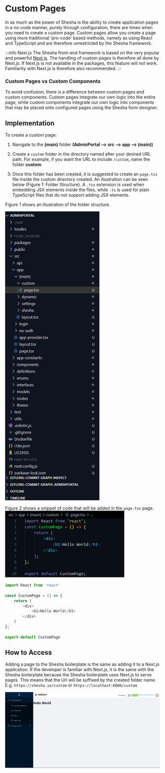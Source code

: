 # Custom Pages

In as much as the power of Shesha is the ability to create application pages in a no-code manner, purely through configuration, there are times when you need to create a custom page. Custom pages allow you create a page using more traditional 'pro-code' based methods, namely as using React and TypeScript and are therefore unrestricted by the Shesha framework.

:::info Next.js
The Shesha front-end framework is based on the very popular and powerful [Next.js](https://nextjs.org/). The handling of custom pages is therefore all done by Next.js. If Next.js is not available in the packages, this feature will not work. Familiarity with Next.js is therefore also recommended.
:::

### Custom Pages vs Custom Components

To avoid confusion, there is a difference between custom pages and custom components. Custom pages integrate our own logic into the entire page, while custom components integrate our own logic into components that may be placed onto configured pages using the Shesha form designer.

## Implementation

To create a custom page:

1. Navigate to the **(main)** folder **(AdminPortal --> src --> app --> (main))**

2. Create a `custom` folder in the directory named after your desired URL path. For example, if you want the URL to include `/custom`, name the folder **custom**.

3. Once this folder has been created, it is suggested to create an `page.tsx` file inside the custom directory created. An illustration can be seen below (Figure 1: Folder Structure). A `.tsx` extension is used when embedding JSX elements inside the files, while `.ts` is used for plain TypeScript files that do not support adding JSX elements.

Figure 1 shows an illustration of the folder structure.

![Image](./images/customPage4.png)

Figure 2 shows a snippet of code that will be added in the `page.tsx` page.
![Image](./images/customPage5.png)


```ts
import React from 'react'

const CustomPage = () => {
    return (
        <div>
            <h1>Hello World</h1>
        </div>
    )
};

export default CustomPage
```

## How to Access

Adding a page to the Shesha boilerplate is the same as adding it to a Next.js application. If the developer is familiar with Next.js, it is the same with the Shesha boilerplate because the Shesha boilerplate uses Next.js to serve pages. This means that the Url will be suffixed by the created folder name. E.g. `https://shesha.io/custom` or `https://localhost:6006/custom`

![Image](./images/customPage6.png)

